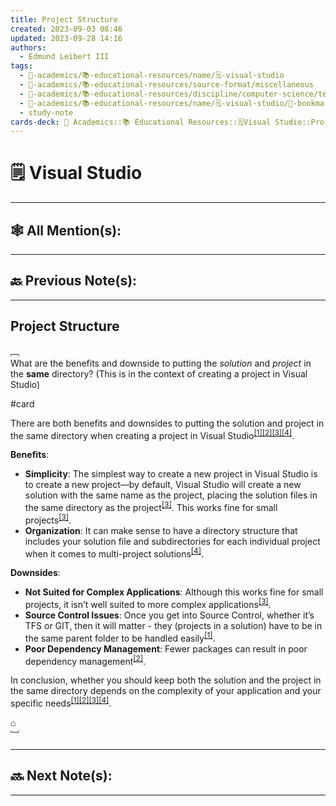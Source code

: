 ```yaml
---
title: Project Structure
created: 2023-09-03 08:46
updated: 2023-09-28 14:16
authors:
  - Edmund Leibert III
tags:
  - 🔴-academics/📚-educational-resources/name/🗒️-visual-studio
  - 🔴-academics/📚-educational-resources/source-format/miscellaneous
  - 🔴-academics/📚-educational-resources/discipline/computer-science/technologies/visual-studio
  - 🔴-academics/📚-educational-resources/name/🗒️-visual-studio/🔖-bookmark/🗒️-visual-studio/project-structure
  - study-note
cards-deck: 🔴 Academics::📚 Educational Resources::🗒️Visual Studio::Project Structure
---
```


#  🗒️ Visual Studio

---

## 🕸️ All Mention(s): 

---

## 🔙 Previous Note(s):

---

## Project Structure

﹇<br>
What are the benefits and downside to putting the _solution_ and _project_ in the **same** directory? (This is in the context of creating a project in Visual Studio)


#card 

There are both benefits and downsides to putting the solution and project in the same directory when creating a project in Visual Studio<sup>[\[1\]](https://stackoverflow.com/questions/42568331/is-it-a-bad-idea-for-my-solution-and-project-to-be-stored-in-separate-locations)</sup><sup>[\[2\]](https://stackoverflow.com/questions/8678251/what-are-the-benefits-of-multiple-projects-and-one-solution)</sup><sup>[\[3\]](https://www.oreilly.com/library/view/mastering-visual-studio/0596003609/ch01.html)</sup><sup>[\[4\]](https://tipsfolder.com/i-place-solution-project-same-directory-fb048ce4c1a3edfd94c510e62a15c409/)</sup>.

**Benefits**:

- **Simplicity**: The simplest way to create a new project in Visual Studio is to create a new project—by default, Visual Studio will create a new solution with the same name as the project, placing the solution files in the same directory as the project<sup>[\[3\]](https://www.oreilly.com/library/view/mastering-visual-studio/0596003609/ch01.html)</sup>. This works fine for small projects<sup>[\[3\]](https://www.oreilly.com/library/view/mastering-visual-studio/0596003609/ch01.html)</sup>.
- **Organization**: It can make sense to have a directory structure that includes your solution file and subdirectories for each individual project when it comes to multi-project solutions<sup>[\[4\]](https://tipsfolder.com/i-place-solution-project-same-directory-fb048ce4c1a3edfd94c510e62a15c409/)</sup>.

**Downsides**:

- **Not Suited for Complex Applications**: Although this works fine for small projects, it isn’t well suited to more complex applications<sup>[\[3\]](https://www.oreilly.com/library/view/mastering-visual-studio/0596003609/ch01.html)</sup>.
- **Source Control Issues**: Once you get into Source Control, whether it’s TFS or GIT, then it will matter - they (projects in a solution) have to be in the same parent folder to be handled easily<sup>[\[1\]](https://stackoverflow.com/questions/42568331/is-it-a-bad-idea-for-my-solution-and-project-to-be-stored-in-separate-locations)</sup>.
- **Poor Dependency Management**: Fewer packages can result in poor dependency management<sup>[\[2\]](https://stackoverflow.com/questions/8678251/what-are-the-benefits-of-multiple-projects-and-one-solution)</sup>.

In conclusion, whether you should keep both the solution and the project in the same directory depends on the complexity of your application and your specific needs<sup>[\[1\]](https://stackoverflow.com/questions/42568331/is-it-a-bad-idea-for-my-solution-and-project-to-be-stored-in-separate-locations)</sup><sup>[\[2\]](https://stackoverflow.com/questions/8678251/what-are-the-benefits-of-multiple-projects-and-one-solution)</sup><sup>[\[3\]](https://www.oreilly.com/library/view/mastering-visual-studio/0596003609/ch01.html)</sup><sup>[\[4\]](https://tipsfolder.com/i-place-solution-project-same-directory-fb048ce4c1a3edfd94c510e62a15c409/)</sup>.

⌂
<br>﹈<br>

---

## 🔜 Next Note(s):

---


